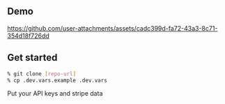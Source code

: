 
## Demo

https://github.com/user-attachments/assets/cadc399d-fa72-43a3-8c71-354d18f726dd



## Get started

```bash
% git clone [repo-url]
% cp .dev.vars.example .dev.vars
```

Put your API keys and stripe data
